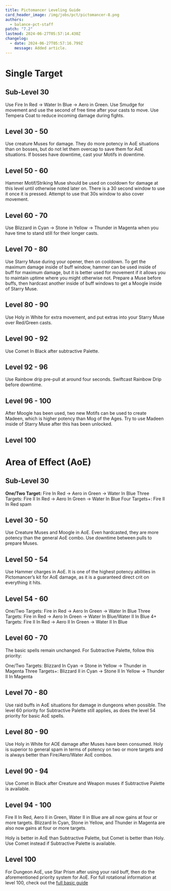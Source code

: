 ```yaml
---
title: Pictomancer Leveling Guide
card_header_image: /img/jobs/pct/pictomancer-8.png
authors:
  - balance-pct-staff
patch: "7.2"
lastmod: 2024-06-27T05:57:14.430Z
changelog:
  - date: 2024-06-27T05:57:16.799Z
    message: Added article.
---
```

# Single Target

## Sub-Level 30

Use Fire In Red -> Water In Blue -> Aero in Green. Use Smudge for movement and use the second of free time after your casts to move. Use Tempera Coat to reduce incoming damage during fights. 

## Level 30 - 50

Use creature Muses for damage. They do more potency in AoE situations than on bosses, but do not let them overcap to save them for AoE situations. If bosses have downtime, cast your Motifs in downtime. 

## Level 50 - 60

Hammer Motif/Striking Muse should be used on cooldown for damage at this level until otherwise noted later on. There is a 30 second window to use it once it is pressed. Attempt to use that 30s window to also cover movement. 

## Level 60 - 70

Use Blizzard in Cyan -> Stone in Yellow -> Thunder in Magenta when you have time to stand still for their longer casts. 

## Level 70 - 80

Use Starry Muse during your opener, then on cooldown. To get the maximum damage inside of buff window, hammer can be used inside of buff for maximum damage, but it is better used for movement if it allows you to maintain uptime where you might otherwise not. Prepare a Muse before buffs, then hardcast another inside of buff windows to get a Moogle inside of Starry Muse. 

## Level 80 - 90

Use Holy in White for extra movement, and put extras into your Starry Muse over Red/Green casts. 

## Level 90 - 92

Use Comet In Black after subtractive Palette. 

## Level 92 - 96

Use Rainbow drip pre-pull at around four seconds. Swiftcast Rainbow Drip before downtime. 

## Level 96 - 100

After Moogle has been used, two new Motifs can be used to create Madeen, which is higher potency than Mog of the Ages. Try to use Madeen inside of Starry Muse after this has been unlocked.

## Level 100

# Area of Effect (AoE)

## Sub-Level 30

**One/Two Target:** Fire In Red -> Aero in Green -> Water In Blue
Three Targets: Fire II In Red -> Aero In Green -> Water In Blue
Four Targets+: Fire II In Red spam

## Level 30 - 50

Use Creature Muses and Moogle in AoE. Even hardcasted, they are more potency than the general AoE combo. Use downtime between pulls to prepare Muses.

## Level 50 - 54

Use Hammer charges in AoE. It is one of the highest potency abilities in Pictomancer’s kit for AoE damage, as it is a guaranteed direct crit on everything it hits. 

## Level 54 - 60

One/Two Targets: Fire in Red -> Aero In Green -> Water In Blue
Three Targets: Fire in Red -> Aero In Green -> Water In Blue/Water II In Blue
4+ Targets: Fire II In Red -> Aero II In Green -> Water II In Blue

## Level 60 - 70


The basic spells remain unchanged. For Subtractive Palette, follow this priority: 


One/Two Targets: Blizzard In Cyan -> Stone in Yellow -> Thunder in Magenta
Three Targets+: Blizzard II in Cyan -> Stone II In Yellow -> Thunder II In Magenta

## Level 70 - 80

Use raid buffs in AoE situations for damage in dungeons when possible. The level 60 priority for Subtractive Palette still applies, as does the level 54 priority for basic AoE spells.

## Level 80 - 90

Use Holy in White for AOE damage after Muses have been consumed. Holy is superior to general spam in terms of potency on two or more targets and is always better than Fire/Aero/Water AoE combos.

## Level 90 - 94

Use Comet in Black after Creature and Weapon muses if Subtractive Palette is available. 

## Level 94 - 100

Fire II In Red, Aero II in Green, Water II in Blue are all now gains at four or more targets. Blizzard In Cyan, Stone in Yellow, and Thunder in Magenta are also now gains at four or more targets. 



Holy is better in AoE than Subtractive Palette, but Comet is better than Holy. Use Comet instead if Subtractive Palette is available.

## Level 100

For Dungeon AoE, use Star Prism after using your raid buff, then do the aforementioned priority system for AoE. For full rotational information at level 100, check out the [full basic guide](https://www.thebalanceffxiv.com/jobs/casters/pictomancer/basic-guide/)